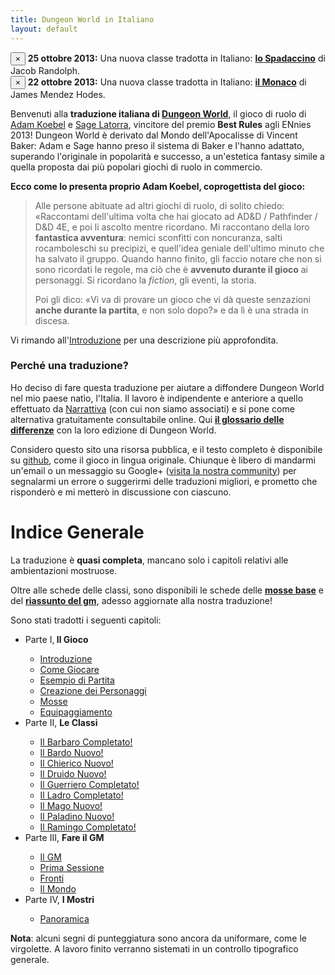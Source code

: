 ```yaml
---
title: Dungeon World in Italiano
layout: default
---
```


<div class="alert alert-info">
    <button type="button" class="close" data-dismiss="alert">×</button>
    <strong>25 ottobre 2013:</strong> Una nuova classe tradotta in Italiano: <strong><a href="/classi/spadaccino">lo Spadaccino</a></strong> di Jacob Randolph.
</div>

<div class="alert alert-info">
    <button type="button" class="close" data-dismiss="alert">×</button>
    <strong>22 ottobre 2013:</strong> Una nuova classe tradotta in Italiano: <strong><a href="/classi/monaco">il Monaco</a></strong> di James Mendez Hodes.
</div>

Benvenuti alla **traduzione italiana di [Dungeon World][dw]**, il gioco di ruolo di [Adam Koebel][adam] e [Sage Latorra][sage], vincitore del premio **Best Rules** agli ENnies 2013! Dungeon World è derivato dal Mondo dell'Apocalisse di Vincent Baker: Adam e Sage hanno preso il sistema di Baker e l'hanno adattato, superando l'originale in popolarità e successo, a un'estetica fantasy simile a quella proposta dai più popolari giochi di ruolo in commercio.

**Ecco come lo presenta proprio Adam Koebel, coprogettista del gioco:**

> Alle persone abituate ad altri giochi di ruolo, di solito chiedo: «Raccontami dell'ultima volta che hai giocato ad AD&D / Pathfinder / D&D 4E, e poi li ascolto mentre ricordano. Mi raccontano della loro **fantastica avventura**: nemici sconfitti con noncuranza, salti rocamboleschi su precipizi, e quell'idea geniale dell'ultimo minuto che ha salvato il gruppo. Quando hanno finito, gli faccio notare che non si sono ricordati le regole, ma ciò che è **avvenuto durante il gioco** ai personaggi. Si ricordano la *fiction*, gli eventi, la storia.
> 
> Poi gli dico: «Vi va di provare un gioco che vi dà queste senzazioni **anche durante la partita**, e non solo dopo?» e da lì è una strada in discesa.﻿

Vi rimando all'[Introduzione](introduzione) per una descrizione più approfondita.

### Perché una traduzione?

Ho deciso di fare questa traduzione per aiutare a diffondere Dungeon World nel mio paese natìo, l'Italia. Il lavoro è indipendente e anteriore a quello effettuato da [Narrattiva](www.narrattiva.it) (con cui non siamo associati) e si pone come alternativa gratuitamente consultabile online. Qui **[il glossario delle differenze](/glossario)** con la loro edizione di Dungeon World.

Considero questo sito una risorsa pubblica, e il testo completo è disponibile su [github][git], come il gioco in lingua originale. Chiunque è libero di mandarmi un'email o un messaggio su Google+ ([visita la nostra community][community]) per segnalarmi un errore o suggerirmi delle traduzioni migliori, e prometto che risponderò e mi metterò in discussione con ciascuno.

# Indice Generale

La traduzione è **quasi completa**, mancano solo i capitoli relativi alle ambientazioni mostruose.

Oltre alle schede delle classi, sono disponibili le schede delle **[mosse base](pdf/mosse.pdf)** e del **[riassunto del gm](pdf/gm.pdf)**, adesso aggiornate alla nostra traduzione!

Sono stati tradotti i seguenti capitoli:

<ul>
	<li>Parte I,<b> Il Gioco</b></li>
	<ul>
		<li><a href="introduzione">Introduzione</a></li>
		<li><a href="come-giocare">Come Giocare</a></li>
		<li><a href="esempio">Esempio di Partita</a></li>
		<li><a href="creazione-personaggi">Creazione dei Personaggi</a></li>
		<li><a href="mosse">Mosse</a></li>
		<li><a href="equipaggiamento">Equipaggiamento</a></li>
	</ul>
	<li>Parte II, <b>Le Classi</b></li>    
    <ul>
		<li><a href="/barbaro">Il Barbaro <span class="label label-default">Completato!</span></a></li>	
        <li><a href="/bardo">Il Bardo <span class="label label-info">Nuovo!</span></a></li>	
    	<li><a href="/chierico">Il Chierico <span class="label label-info">Nuovo!</span></a></li>	
    	<li><a href="/druido">Il Druido <span class="label label-info">Nuovo!</span></a></li>	
    	<li><a href="/guerriero">Il Guerriero <span class="label label-default">Completato!</span></a></li>	
    	<li><a href="/ladro">Il Ladro <span class="label label-default">Completato!</span></a></li>	
    	<li><a href="/mago">Il Mago <span class="label label-info">Nuovo!</span></a></li>	
    	<li><a href="/paladino">Il Paladino <span class="label label-info">Nuovo!</span></a></li>	
    	<li><a href="/ramingo">Il Ramingo <span class="label label-default">Completato!</span></a></li>	
    </ul>
	<li>Parte III, <b>Fare il GM</b></li>
	<ul>
		<li><a href="il-gm">Il GM</a></li>
		<li><a href="prima-sessione">Prima Sessione</a></li>
        <li><a href="fronti">Fronti</a></li>
        <li><a href="il-mondo">Il Mondo</a></li>
	</ul>
    <li>Parte IV, <b>I Mostri</b></li>
	<ul>
		<li><a href="mostri">Panoramica</a></li>
	</ul>
</ul>

**Nota**: alcuni segni di punteggiatura sono ancora da uniformare, come le virgolette. A lavoro finito verranno sistemati in un controllo tipografico generale.

[dw]: http://www.dungeon-world.com
[adam]: https://plus.google.com/112484087750169360510
[sage]: https://plus.google.com/117415966179711277938
[community]: https://plus.google.com/communities/114321549831158308890
[git]: https://github.com/claudiofreda/Dungeon-World-Italiano
